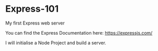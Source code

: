 # Express-101
My first Express web server

You can find the Express Documentation here: 
https://expressjs.com/

I will initialise a Node Project and build a server. 